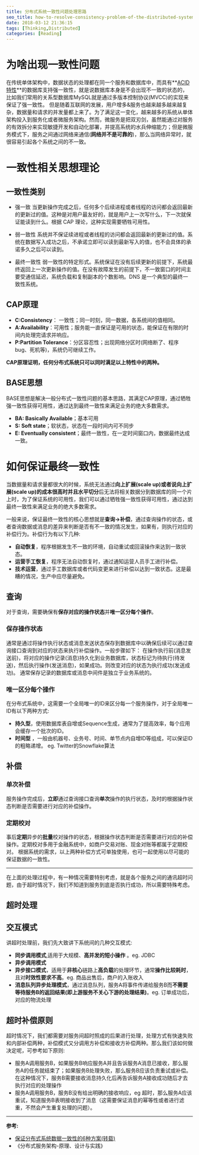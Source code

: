 ```yaml
---
title: 分布式系统一致性问题处理思路
seo_title: how-to-resolve-consistency-problem-of-the-distributed-system
date: 2018-03-12 21:36:15
tags: [Thinking,Distributed]
categories: [Reading]
---
```


# 为啥出现一致性问题
在传统单体架构中，数据状态的处理都在同一个服务和数据库中，而具有**[ACID特性](https://baike.baidu.com/item/acid/10738?fr=aladdin)**的数据库支持强一致性，就是说数据库本身是不会出现不一致的状态的，比如我们常用的关系型数据库MySQL就是通过多版本控制协议(MVCC)的实现来保证了强一致性。
但是随着互联网的发展，用户增多&服务也越来越多越来越复杂，数据量和请求的并发量都上来了。为了满足这一变化，越来越多的系统从单体架构投入到服务化或者微服务架构。然而，微服务是把双刃剑，虽然能通过对服务的有效拆分来实现敏捷开发和自动化部署，并提高系统的水兵伸缩能力；但是微服务模式下，服务之间通过网络来通信(**网络并不是可靠的**)，那么当网络异常时，就很容易引起各个系统之间的不一致。

<!-- more -->

# 一致性相关思想理论

## 一致性类别

 - 强一致
当更新操作完成之后，任何多个后续进程或者线程的访问都会返回最新的更新过的值。这种是对用户最友好的，就是用户上一次写什么，下一次就保证能读到什么。根据 CAP 理论，这种实现需要牺牲可用性。

 - 弱一致性
系统并不保证续进程或者线程的访问都会返回最新的更新过的值。系统在数据写入成功之后，不承诺立即可以读到最新写入的值，也不会具体的承诺多久之后可以读到。

 - 最终一致性
弱一致性的特定形式。系统保证在没有后续更新的前提下，系统最终返回上一次更新操作的值。在没有故障发生的前提下，不一致窗口的时间主要受通信延迟，系统负载和复制副本的个数影响。DNS 是一个典型的最终一致性系统。

## CAP原理
 - **C:Consistency**： 一致性；同一时刻，同一数据，各系统间的值相同。
 - **A:Availability**：可用性；服务能一直保证是可用的状态，能保证在有限的时间内处理完请求并响应。
 - **P:Partition Tolerance**：分区容忍性；出现网络分区时(网络断了、程序bug、死机等)，系统仍可继续工作。

**CAP原理证明，任何分布式系统只可以同时满足以上特性中的两种。**

## BASE思想
BASE思想是解决一般分布式一致性问题的基本思路，其满足CAP原理，通过牺牲强一致性获得可用性，通过达到最终一致性来满足业务的绝大多数需求。

 - **BA: Basically Available**；基本可用
 - **S: Soft state**；软状态，状态在一段时间内可不同步
 - **E: Eventually consistent**；最终一致性，在一定时间窗口内，数据最终达成一致。

# 如何保证最终一致性

当数据量和请求量都很大的时候，系统无法通过**向上扩展(scale up)**或者说向上扩展(scale up)的成本很高时并且**水平切分**后无法将相关数据分到数据库的同一个片上时，为了保证系统的可用性，我们可以通过牺牲强一致性获得可用性，通过达到最终一致性来满足业务的绝大多数需求。

一般来说，保证最终一致性的核心思想就是**查询->补偿**，通过查询操作的状态，或者查询数据或消息的差异来判断是否有不一致的情况发生，如果有，则执行对应的补偿行为。补偿行为有以下几种:

- **自动恢复**，程序根据发生不一致的环境，自动重试或回滚操作来达到一致状态。
- **运营手工恢复**，程序无法自动恢复时，通过通知运营人员手工进行补偿。
- **技术运营**，通过手工数据库或者代码变更来进行补偿以达到一致状态。这是最糟的情况，生产中应尽量避免。

## 查询

对于查询，需要确保有**保存对应的操作状态**并**唯一区分每个操作**。

### 保存操作状态
通常是通过将操作执行状态或消息发送状态保存到数据库中以确保后续可以通过查询接口查询到对应的状态来执行补偿操作。一般步骤如下：
 在操作执行前(消息发送前)，将对应的操作记录(消息)持久化到业务数据库，状态标记为待执行(待发送)，然后执行操作(发送消息)，如果成功。则改变对应的状态为执行成功(发送成功)。
通常保存记录的数据库或消息中间件是独立于业务系统的。

### 唯一区分每个操作
在分布式系统中，这需要一个全局唯一的ID来区分每一个服务操作，对于全局唯一ID有以下两种方式:

- **持久型**，使用数据库表自增或Sequence生成，通常为了提高效率，每个应用会缓存一个批次的ID。
- **时间型** ，一般由机器号、业务号、时间、单节点内自增ID等组成，可以保证ID的粗略递增。 eg. Twitter的Snowflake算法

## 补偿
### 单次补偿
服务操作完成后，**立即**通过查询接口查询**单次**操作的执行状态，及时的根据操作状态判断是否需要进行对应的补偿操作。

### 定期校对
事后**定期**异步的**批量**校对操作的状态，根据操作状态判断是否需要进行对应的补偿操作。定期校对多用于金融系统中，如商户交易对账、现金对账等都属于定期校对。
根据系统的需求，以上两种补偿方式可单独使用，也可一起使用以尽可能的保证数据的一致性。

---
在上面的处理过程中，有一种情况需要特别考虑，就是各个服务之间的通讯超时问题，由于超时情况下，我们不知道到服务到底是否执行成功，所以需要特殊考虑。

## 超时处理

## 交互模式
讲超时处理前，我们先大致讲下系统间的几种交互模式:

- **同步调用模式**,适用于大规模、**高并发的短小操作** 。eg. JDBC
-  **异步调用模式**
  - **异步接口模式**，适用于**非核心**链路上**高负载**的处理环节，通常**操作比较耗时**，且对**时效性要求不高**。eg. 商品出售后，商户的入账收入
  - **消息队列异步处理模式**，通过消息队列，服务A将事件传递给服务B而**不需要等待服务B的返回结果(即上游服务不关心下游的处理结果)**。eg. 订单成功后，对应的物流处理

## 超时补偿原则

超时情况下，我们都需要对服务间超时照成的后果进行处理，处理方式有快速失败和内部补偿两种，补偿模式又分调用方补偿和接收方补偿两种。那么我们该如何做决定呢，可参考如下原则:

- 服务A调用服务B，如果服务B响应服务A并且告诉服务A消息已接收，那么服务A的任务就结束了；如果服务B处理失败，那么服务B应该负责重试或补偿。在这种情况下，服务B需要接收消息持久化后再告诉服务A接收成功随后才去执行对应的处理操作
- 服务A调用服务B，服务B没有给出明确的接收响应，eg 超时，那么服务A应该重试，知道服务B表明接收到了消息（这需要保证消息的幂等性或者进行滤重，不然会产生重复处理的问题）。


---
**参考:**
 - [保证分布式系统数据一致性的6种方案(转载)](https://www.cnblogs.com/lzyGod/p/5558474.html)
 - 《分布式服务架构-原理、设计与实践》